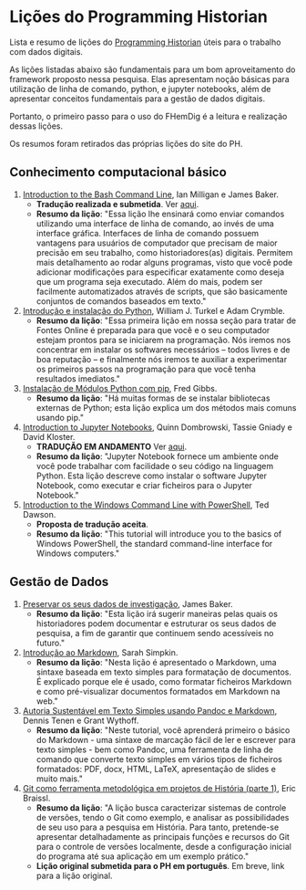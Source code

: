 # Lições do Programming Historian

Lista e resumo de lições do [Programming Historian](https://programminghistorian.org/pt) úteis para o trabalho com dados digitais.

As lições listadas abaixo são fundamentais para um bom aproveitamento do framework proposto nessa pesquisa. Elas apresentam noção básicas para utilização de linha de comando, python, e jupyter notebooks, além de apresentar conceitos fundamentais para a gestão de dados digitais.

Portanto, o primeiro passo para o uso do FHemDig é a leitura e realização dessas lições.

Os resumos foram retirados das próprias lições do site do PH.

## Conhecimento computacional básico

1. [Introduction to the Bash Command Line](https://programminghistorian.org/en/lessons/intro-to-bash), Ian Milligan e James Baker.
   - **Tradução realizada e submetida**. Ver [aqui](https://github.com/ericbrasiln/traducoes-ph/blob/main/introducao-ao-bash.md).
   - **Resumo da lição**: "Essa lição lhe ensinará como enviar comandos utilizando uma interface de linha de comando, ao invés de uma interface gráfica. Interfaces de linha de comando possuem vantagens para usuários de computador que precisam de maior precisão em seu trabalho, como historiadores(as) digitais. Permitem mais detalhamento ao rodar alguns programas, visto que você pode adicionar modificações para especificar exatamente como deseja que um programa seja executado. Além do mais, podem ser facilmente automatizados através de scripts, que são basicamente conjuntos de comandos baseados em texto."
2. [Introdução e instalação do Python](https://programminghistorian.org/pt/licoes/introducao-instalacao-python), William J. Turkel e Adam Crymble.
   - **Resumo da lição**: "Essa primeira lição em nossa seção para tratar de Fontes Online é preparada para que você e o seu computador estejam prontos para se iniciarem na programação. Nós iremos nos concentrar em instalar os softwares necessários – todos livres e de boa reputação – e finalmente nós iremos te auxiliar a experimentar os primeiros passos na programação para que você tenha resultados imediatos."
3. [Instalação de Módulos Python com pip](https://programminghistorian.org/pt/licoes/instalacao-modulos-python-pip), Fred Gibbs.
   - **Resumo da lição**: "Há muitas formas de se instalar bibliotecas externas de Python; esta lição explica um dos métodos mais comuns usando pip."
4. [Introduction to Jupyter Notebooks](https://programminghistorian.org/en/lessons/jupyter-notebooks), Quinn Dombrowski, Tassie Gniady e David Kloster.
   - **TRADUÇÃO EM ANDAMENTO** Ver [aqui](https://github.com/programminghistorian/ph-submissions/issues/431).
   - **Resumo da lição**: "Jupyter Notebook fornece um ambiente onde você pode trabalhar com facilidade o seu código na linguagem Python. Esta lição descreve como instalar o software Jupyter Notebook, como executar e criar ficheiros para o Jupyter Notebook."
5. [Introduction to the Windows Command Line with PowerShell](https://programminghistorian.org/en/lessons/intro-to-powershell), Ted Dawson.
   - **Proposta de tradução aceita**.
   - **Resumo da lição**: "This tutorial will introduce you to the basics of Windows PowerShell, the standard command-line interface for Windows computers."

## Gestão de Dados

1. [Preservar os seus dados de investigação](https://programminghistorian.org/pt/licoes/preservar-os-seus-dados-de-investigacao), James Baker.
   - **Resumo da lição**: "Esta lição irá sugerir maneiras pelas quais os historiadores podem documentar e estruturar os seus dados de pesquisa, a fim de garantir que continuem sendo acessíveis no futuro."
2. [Introdução ao Markdown](https://programminghistorian.org/pt/licoes/introducao-ao-markdown), Sarah Simpkin.
   - **Resumo da lição**: "Nesta lição é apresentado o Markdown, uma sintaxe baseada em texto simples para formatação de documentos. É explicado porque ele é usado, como formatar ficheiros Markdown e como pré-visualizar documentos formatados em Markdown na web."
3. [Autoria Sustentável em Texto Simples usando Pandoc e Markdown](https://programminghistorian.org/pt/licoes/autoria-sustentavel-texto-simples-pandoc-markdown), Dennis Tenen e Grant Wythoff.
   - **Resumo da lição**: "Neste tutorial, você aprenderá primeiro o básico do Markdown - uma sintaxe de marcação fácil de ler e escrever para texto simples - bem como Pandoc, uma ferramenta de linha de comando que converte texto simples em vários tipos de ficheiros formatados: PDF, docx, HTML, LaTeX, apresentação de slides e muito mais."
4. [Git como ferramenta metodológica em projetos de História (parte 1)](), Eric Braissl.
   - **Resumo da lição**: "A lição busca caracterizar sistemas de controle de versões, tendo o Git como exemplo, e analisar as possibilidades de seu uso para a pesquisa em História. Para tanto, pretende-se apresentar detalhadamente as principais funções e recursos do Git para o controle de versões localmente, desde a configuração inicial do programa até sua aplicação em um exemplo prático."
   - **Lição original submetida para o PH em português**. Em breve, link para a lição original.

